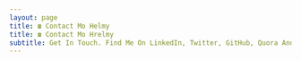 ```yaml
---
layout: page
title: ☎️ Contact Mo Helmy
title: ☎️ Contact Mo Hrelmy
subtitle: Get In Touch. Find Me On LinkedIn, Twitter, GitHub, Quora And Medium.
---
```

